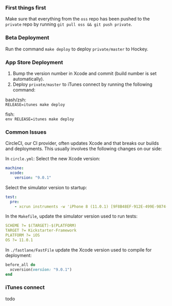 ### First things first

Make sure that everything from the `oss` repo has been pushed to the `private` repo by running `git pull oss && git push private`.

### Beta Deployment

Run the command `make deploy` to deploy `private/master` to Hockey.

### App Store Deployment

1. Bump the version number in Xcode and commit (build number is set automatically).
2. Deploy `private/master` to iTunes connect by running the following command:

bash/zsh:  
`RELEASE=itunes make deploy`

fish:  
`env RELEASE=itunes make deploy`

### Common Issues

CircleCI, our CI provider, often updates Xcode and that breaks our builds and deployments. This usually involves the following changes on our side:

In `circle.yml`:
Select the new Xcode version:
```yaml
machine:
  xcode:
    version: "9.0.1"
```

Select the simulator version to startup:
```yaml
test:
  pre:
    - xcrun instruments -w 'iPhone 8 (11.0.1) [9F8B48EF-912E-499E-9874-4CCF692178B3]' || true
```

In the `Makefile`, update the simulator version used to run tests:
```yaml
SCHEME ?= $(TARGET)-$(PLATFORM)
TARGET ?= Kickstarter-Framework
PLATFORM ?= iOS
OS ?= 11.0.1
```

In `./fastlane/FastFile` update the Xcode version used to compile for deployment:
```ruby
before_all do
  xcversion(version: "9.0.1")
end
```

### iTunes connect

todo
